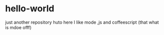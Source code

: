 # hello-world
just another repository
huto here  I like mode ,js and coffeescript (that what is mdoe offf)
